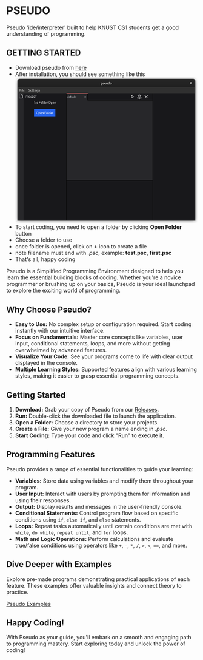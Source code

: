 # PSEUDO
Pseudo 'ide/interpreter' built to help KNUST CS1 students get a good understanding of programming.

## GETTING STARTED
- Download pseudo from [here]('www.github.com/crazicoda')
- After installation, you should see something like this
![App Window](https://github.com/CraziCoda/Pseudo/blob/master/assets/app_win.png?raw=true)
- To start coding, you need to open a folder by clicking  **Open Folder**  button
- Choose a folder to use
- once folder is opened, click on **+** icon to create a file
- note filename must end with *.psc*, example: **test.psc**, **first.psc**
- That's all, happy coding

Pseudo is a Simplified Programming Environment designed to help you learn the essential building blocks of coding. Whether you're a novice programmer or brushing up on your basics, Pseudo is your ideal launchpad to explore the exciting world of programming.

## Why Choose Pseudo?

- **Easy to Use:** No complex setup or configuration required. Start coding instantly with our intuitive interface.
- **Focus on Fundamentals:** Master core concepts like variables, user input, conditional statements, loops, and more without getting overwhelmed by advanced features.
- **Visualize Your Code:** See your programs come to life with clear output displayed in the console.
- **Multiple Learning Styles:** Supported features align with various learning styles, making it easier to grasp essential programming concepts.

## Getting Started 

1. **Download:** Grab your copy of Pseudo from our [Releases](https://github.com/CraziCoda/Pseudo/releases).
2. **Run:** Double-click the downloaded file to launch the application.
3. **Open a Folder:** Choose a directory to store your projects.
4. **Create a File:** Give your new program a name ending in _.psc_.
5. **Start Coding:** Type your code and click "Run" to execute it.

## Programming Features 

Pseudo provides a range of essential functionalities to guide your learning:

- **Variables:** Store data using variables and modify them throughout your program.
- **User Input:** Interact with users by prompting them for information and using their responses.
- **Output:** Display results and messages in the user-friendly console.
- **Conditional Statements:** Control program flow based on specific conditions using `if`, `else if`, and `else` statements.
- **Loops:** Repeat tasks automatically until certain conditions are met with `while`, `do while`, `repeat until`, and `for` loops.
- **Math and Logic Operations:** Perform calculations and evaluate true/false conditions using operators like `+`, `-`, `*`, `/`, `>`, `<`, `==`, and more.

## Dive Deeper with Examples

Explore pre-made programs demonstrating practical applications of each feature. These examples offer valuable insights and connect theory to practice.

[Pseudo Examples](https://github.com/CraziCoda/Pseudo/tree/master/examples)

## Happy Coding!

With Pseudo as your guide, you'll embark on a smooth and engaging path to programming mastery. Start exploring today and unlock the power of coding!
